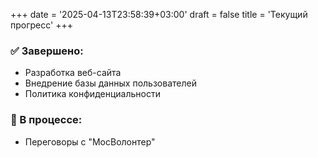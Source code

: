+++
date = '2025-04-13T23:58:39+03:00'
draft = false
title = 'Текущий прогресс'
+++
### ✅ Завершено:  
- Разработка веб-сайта  
- Внедрение базы данных пользователей  
- Политика конфиденциальности

### 🔄 В процессе:
- Переговоры с "МосВолонтер"